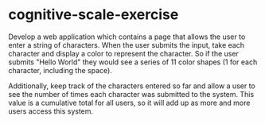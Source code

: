 # cognitive-scale-exercise
Develop a web application which contains a page that allows the user to enter a string of characters. When the user submits the input, take each character and display a color to represent the character. So if the user submits "Hello World" they would see a series of 11 color shapes (1 for each character, including the space).

Additionally, keep track of the characters entered so far and allow a user to see the number of times each character was submitted to the system. This value is a cumulative total for all users, so it will add up as more and more users access this system.
